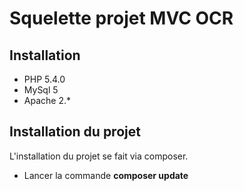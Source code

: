 # Squelette projet MVC OCR


## Installation
- PHP 5.4.0
- MySql 5
- Apache 2.*

## Installation du projet
L'installation du projet se fait via composer.
- Lancer la commande **composer update**








